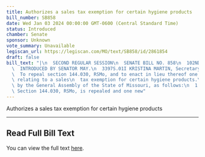 ```yaml
---
title: Authorizes a sales tax exemption for certain hygiene products
bill_number: SB858
date: Wed Jan 03 2024 00:00:00 GMT-0600 (Central Standard Time)
status: Introduced
chamber: Senate
sponsor: Unknown
vote_summary: Unavailable
legiscan_url: https://legiscan.com/MO/text/SB858/id/2861854
draft: false
bill_text: "|\n  SECOND REGULAR SESSION\n  SENATE BILL NO. 858\n  102ND GENERA L ASSEMBLY\n\
  \  INTRODUCED BY SENATOR MAY.\n  3397S.01I KRISTINA MARTIN, Secretary\n  AN ACT\n\
  \  To repeal section 144.030, RSMo, and to enact in lieu thereof one new section\
  \ relating to a sales\n  tax exemption for certain hygiene products.\n  Be it enacted\
  \ by the General Assembly of the State of Missouri, as follows:\n  1 Section A.\
  \ Section 144.030, RSMo, is repealed and one new"
---
```

Authorizes a sales tax exemption for certain hygiene products

---

## Read Full Bill Text

You can view the full text [here](https://legiscan.com/MO/text/SB858/id/2861854).
